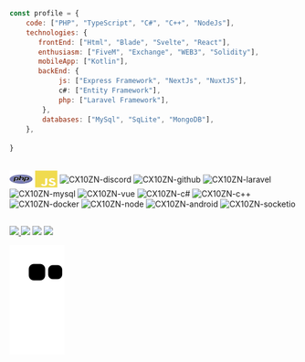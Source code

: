 ```javascript
const profile = {
    code: ["PHP", "TypeScript", "C#", "C++", "NodeJs"],
    technologies: {
       frontEnd: ["Html", "Blade", "Svelte", "React"],
       enthusiasm: ["FiveM", "Exchange", "WEB3", "Solidity"],
       mobileApp: ["Kotlin"],
       backEnd: {
            js: ["Express Framework", "NextJs", "NuxtJS"],
            c#: ["Entity Framework"],
            php: ["Laravel Framework"],
        },
        databases: ["MySql", "SqLite", "MongoDB"],
    },

}
```

<div style="display: inline_block"><br>
    <img align="center" alt="CX10ZN-php" height="30" width="40" src="https://raw.githubusercontent.com/devicons/devicon/master/icons/php/php-original.svg">
    <img align="center" alt="CX10ZN-js" height="30" width="40" src="https://raw.githubusercontent.com/devicons/devicon/master/icons/javascript/javascript-plain.svg">
    <img align="center" alt="CX10ZN-discord" height="30" width="40" src="https://cdn.jsdelivr.net/gh/devicons/devicon/icons/discordjs/discordjs-original.svg">
    <img align="center" alt="CX10ZN-github" height="30" width="40" src="https://cdn.jsdelivr.net/gh/devicons/devicon/icons/github/github-original.svg">
    <img align="center" alt="CX10ZN-laravel" height="30" width="40" src="https://cdn.jsdelivr.net/gh/devicons/devicon/icons/laravel/laravel-plain-wordmark.svg">
    <img align="center" alt="CX10ZN-mysql" height="30" width="40" src="https://cdn.jsdelivr.net/gh/devicons/devicon/icons/mysql/mysql-original-wordmark.svg">
    <img align="center" alt="CX10ZN-vue" height="30" width="40" src="https://cdn.jsdelivr.net/gh/devicons/devicon/icons/vuejs/vuejs-original-wordmark.svg">
    <img align="center" alt="CX10ZN-c#" height="30" width="40" src="https://cdn.jsdelivr.net/gh/devicons/devicon/icons/csharp/csharp-original.svg">
    <img align="center" alt="CX10ZN-c++" height="30" width="40" src="https://cdn.jsdelivr.net/gh/devicons/devicon/icons/cplusplus/cplusplus-original.svg">
    <img align="center" alt="CX10ZN-docker" height="30" width="40" src="https://cdn.jsdelivr.net/gh/devicons/devicon/icons/docker/docker-original-wordmark.svg">
    <img align="center" alt="CX10ZN-node" height="30" width="40" src="https://cdn.jsdelivr.net/gh/devicons/devicon/icons/nodejs/nodejs-original-wordmark.svg">
    <img align="center" alt="CX10ZN-android" height="30" width="40" src="https://cdn.jsdelivr.net/gh/devicons/devicon/icons/android/android-original.svg">
    <img align="center" alt="CX10ZN-socketio" height="30" width="40" src="https://cdn.jsdelivr.net/gh/devicons/devicon/icons/socketio/socketio-original-wordmark.svg">
</div>
 
 ##
 
<div> 
   <a href="https://www.youtube.com/channel/UCM64AjpHJvqQhZ-H2oaaJOA" target="_blank"><img src="https://img.shields.io/badge/YouTube-FF0000?style=for-the-badge&logo=youtube&logoColor=white" target="_blank"</a>
   <a href="https://discord.gg/D5WfJ3NWZr" target="_blank"><img src="https://img.shields.io/badge/Discord-7289DA?style=for-the-badge&logo=discord&logoColor=white" target="_blank"></a>
   <a href="https://discord.gg/D5WfJ3NWZr" target="_blank"><img src="https://img.shields.io/badge/Telegram-2CA5E0?style=for-the-badge&logo=telegram&logoColor=white" target="_blank"></a>
   <a href = "mailto:godscx10zn@gmail.com"><img src="https://img.shields.io/badge/-Gmail-%23333?style=for-the-badge&logo=gmail&logoColor=white" target="_blank"></a>
 
  ![Snake animation](https://github.com/rafaballerini/rafaballerini/blob/output/github-contribution-grid-snake.svg)
</div>
